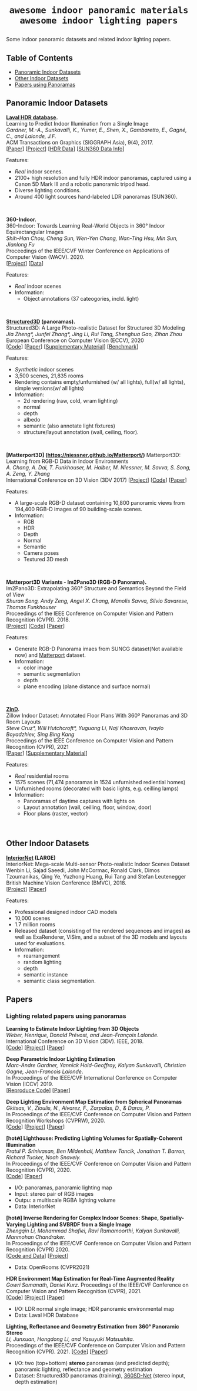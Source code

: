 # <p align='center'>`awesome indoor panoramic materials`<br>`awesome indoor lighting papers`</p>

Some indoor panoramic datasets and related indoor lighting papers.

<!-- ## Contributing

If you think I have missed out on something (or) have any suggestions (papers, implementations and other resources), feel free to [pull a request](https://github.com/chenyingshu/panoramic_material/pulls)

Feedback and contributions are welcome!

markdown format:
``` markdown
**Here is the Paper Name.**<br>
*[Author 1](homepage), Author 2, and Author 3.*<br>
Conference or Journal Year. [[PDF](link)] [[Project](link)] [[Github](link)] [[Video](link)] [[Data](link)]
``` -->

## Table of Contents
- [Panoramic Indoor Datasets](#panoramic-indoor-datasets)
- [Other Indoor Datasets](#other-indoor-datasets)
- [Papers using Panoramas](#papers)

## Panoramic Indoor Datasets

**[Laval HDR database](http://indoor.hdrdb.com/).**<br>
Learning to Predict Indoor Illumination from a Single Image <br>
_Gardner, M.-A., Sunkavalli, K., Yumer, E., Shen, X., Gambaretto, E., Gagné, C., and Lalonde, J.F._ <br>
ACM Transactions on Graphics (SIGGRAPH Asia), 9(4), 2017.<br>
[[Paper](https://dl.acm.org/doi/10.1145/3130800.3130891)] [[Project](http://vision.gel.ulaval.ca/~jflalonde/publications/projects/deepIndoorLight/)] [[HDR Data](http://indoor.hdrdb.com/)] [[SUN360 Data Info](http://vision.gel.ulaval.ca/~jflalonde/publications/projects/deepIndoorLight/#data)]

Features:
- _Real_ indoor scenes.
- 2100+ high resolution and fully HDR indoor panoramas, captured using a Canon 5D Mark III and a robotic panoramic tripod head.
- Diverse lighting conditions.
- Around 400 light sources hand-labeled LDR panoramas (SUN360).
<br>

**360-Indoor.**<br>
360-Indoor: Towards Learning Real-World Objects in 360° Indoor Equirectangular Images<br>
_Shih-Han Chou, Cheng Sun, Wen-Yen Chang, Wan-Ting Hsu, Min Sun, Jianlong Fu_<br>
Proceedings of the IEEE/CVF Winter Conference on Applications of Computer Vision (WACV). 2020.<br>
[[Project](https://aliensunmin.github.io/project/360-dataset/)] [[Data](https://forms.gle/qvNBFHyKX75bThtQA)] 

Features:
- _Real_ indoor scenes
- Information:
  - Object annotations (37 cateogories, incld. light)  
<br>
<!--  -->

**[Structured3D](https://structured3d-dataset.org/) (panoramas).**<br>
Structured3D: A Large Photo-realistic Dataset for Structured 3D Modeling<br>
_Jia Zheng*, Junfei Zhang*, Jing Li, Rui Tang, Shenghua Gao, Zihan Zhou_ <br>
European Conference on Computer Vision (ECCV), 2020<br>
[[Code](https://github.com/bertjiazheng/Structured3D)] [[Paper](https://www.ecva.net/papers/eccv_2020/papers_ECCV/papers/123540494.pdf)] [[Supplementary Material](https://www.ecva.net/papers/eccv_2020/papers_ECCV/papers/123540494-supp.pdf)] [[Benchmark](https://competitions.codalab.org/competitions/24183)]

Features:
- _Synthetic_ indoor scenes 
- 3,500 scenes, 21,835 rooms
- Rendering contains empty/unfurnished (w/ all lights), full(w/ all lights), simple versions(w/ all lights)
- Information: 
  - 2d rendering (raw, cold, wram lighting)
  - normal
  - depth
  - albedo
  - semantic (also annotate light fixtures)
  - structure/layout annotation (wall, ceiling, floor).
<br>

**[Matterport3D] (https://niessner.github.io/Matterport/)**
Matterport3D: Learning from RGB-D Data in Indoor Environments<br>
_A. Chang, A. Dai, T. Funkhouser, M. Halber, M. Niessner, M. Savva, S. Song, A. Zeng, Y. Zhang_<br>
International Conference on 3D Vision (3DV 2017)
[[Project](https://niessner.github.io/Matterport/)] [[Code]()] [[Paper](https://arxiv.org/pdf/1709.06158.pdf)]

Features:
- A large-scale RGB-D dataset containing 10,800 panoramic views from 194,400 RGB-D images of 90 building-scale scenes.
- Information:
  - RGB
  - HDR
  - Depth
  - Normal
  - Semantic
  - Camera poses
  - Textured 3D mesh
<br>

**Matterport3D Variants - Im2Pano3D (RGB-D Panorama).**<br>
Im2Pano3D: Extrapolating 360° Structure and Semantics Beyond the Field of View <br>
_Shuran Song, Andy Zeng, Angel X. Chang, Manolis Savva, Silvio Savarese, Thomas Funkhouser_ <br>
Proceedings of the IEEE Conference on Computer Vision and Pattern Recognition (CVPR). 2018.<br>
[[Project](http://im2pano3d.cs.princeton.edu/)] [[Code](https://github.com/shurans/im2pano3d/)] [[Paper](https://arxiv.org/abs/1712.04569)]

Features:
- Generate RGB-D Panorama imaes from SUNCG dataset(Not available now) and [Matterport](https://niessner.github.io/Matterport/) dataset.
- Information:
  -  color image
  -  semantic segmentation
  -  depth
  -  plane encoding (plane distance and surface normal)
<br>

**[ZInD](https://github.com/zillow/zind).**<br>
Zillow Indoor Dataset: Annotated Floor Plans With 360º Panoramas and 3D Room Layouts <br>
_Steve Cruz*, Will Hutchcroft*, Yuguang Li, Naji Khosravan, Ivaylo Boyadzhiev, Sing Bing Kang_ <br>
Proceedings of the IEEE Conference on Computer Vision and Pattern Recognition (CVPR), 2021<br>
[[Paper](https://openaccess.thecvf.com/content/CVPR2021/papers/Cruz_Zillow_Indoor_Dataset_Annotated_Floor_Plans_With_360deg_Panoramas_and_CVPR_2021_paper.pdf)]
[[Supplementary Material](https://openaccess.thecvf.com/content/CVPR2021/supplemental/Cruz_Zillow_Indoor_Dataset_CVPR_2021_supplemental.pdf)]

Features:
- _Real_ residential rooms
- 1575 scenes (71,474 panoramas in 1524 unfurnished rediential homes)
- Unfurnished rooms (decorated with basic lights, e.g. ceilling lamps)
- Information:
  - Panoramas of daytime captures with lights on
  - Layout annotation (wall, ceilling, floor, window, door)
  - Floor plans (raster, vector)
  
<br>

## Other Indoor Datasets

**[InteriorNet](https://interiornet.org/) (LARGE)**<br>
InteriorNet: Mega-scale Multi-sensor Photo-realistic Indoor Scenes Dataset<br>
Wenbin Li, Sajad Saeedi, John McCormac, Ronald Clark, Dimos Tzoumanikas, Qing Ye, Yuzhong Huang, Rui Tang and Stefan Leutenegger <br>
British Machine Vision Conference (BMVC), 2018. <br>
[[Project](https://interiornet.org/)] [[Paper](https://interiornet.org/items/interiornet_paper.pdf)]

Features:
- Professional designed indoor CAD models
- 10,000 scenes
- 1.7 million rooms 
- Released dataset (consisting of the rendered sequences and images) as well as ExaRenderer, ViSim, and a subset of the 3D models and layouts used for evaluations.
- Information:
  - rearrangement
  - random lighting
  - depth
  - semantic instance
  - semantic class segmentation.

## Papers
### Lighting related papers using panoramas
**Learning to Estimate Indoor Lighting from 3D Objects**<br>
_Weber, Henrique, Donald Prévost, and Jean-François Lalonde_.<br>
International Conference on 3D Vision (3DV). IEEE, 2018.<br>
[[Code](https://github.com/weberhen/learning_indoor_lighting)] [[Project](http://vision.gel.ulaval.ca/~jflalonde/publications/projects/illumPredict/index.html)] [[Paper](https://arxiv.org/abs/1806.03994)]

**Deep Parametric Indoor Lighting Estimation**<br>
_Marc-Andre Gardner, Yannick Hold-Geoffroy, Kalyan Sunkavalli, Christian Gagne, Jean-Francois Lalonde_. <br>
In Proceedings of the IEEE/CVF International Conference on Computer Vision (ICCV) 2019.<br>
[[Reproduce Code](https://github.com/WinterCyan/Gardner2019)] [[Paper](https://openaccess.thecvf.com/content_ICCV_2019/html/Gardner_Deep_Parametric_Indoor_Lighting_Estimation_ICCV_2019_paper.html)]

**Deep Lighting Environment Map Estimation from Spherical Panoramas**<br>
_Gkitsas, V., Zioulis, N., Alvarez, F., Zarpalas, D., & Daras, P._<br>
In Proceedings of the IEEE/CVF Conference on Computer Vision and Pattern Recognition Workshops (CVPRW), 2020.<br>
[[Code](https://github.com/VCL3D/DeepPanoramaLighting)] [[Project](https://vcl3d.github.io/DeepPanoramaLighting/)] [[Paper](https://openaccess.thecvf.com/content_CVPRW_2020/papers/w38/Gkitsas_Deep_Lighting_Environment_Map_Estimation_From_Spherical_Panoramas_CVPRW_2020_paper.pdf)]

**[hot:fire:] Lighthouse: Predicting Lighting Volumes for Spatially-Coherent Illumination**<br>
_Pratul P. Srinivasan, Ben Mildenhall, Matthew Tancik, Jonathan T. Barron, Richard Tucker, Noah Snavely._ <br>
In Proceedings of the IEEE/CVF Conference on Computer Vision and Pattern Recognition (CVPR), 2020. <br>
[[Code](https://github.com/pratulsrinivasan/lighthouse)] [[Paper](https://openaccess.thecvf.com/content_CVPR_2020/html/Srinivasan_Lighthouse_Predicting_Lighting_Volumes_for_Spatially-Coherent_Illumination_CVPR_2020_paper.html)]
- I/O: panoramas, panoramic lighting map
- Input: stereo pair of RGB images
- Outpu: a multiscale RGBA lighting volume
- Data: InteriorNet

**[hot:fire:] Inverse Rendering for Complex Indoor Scenes: Shape, Spatially-Varying Lighting and SVBRDF from a Single Image** <br>
_Zhengqin Li, Mohammad Shafiei, Ravi Ramamoorthi, Kalyan Sunkavalli, Manmohan Chandraker._ <br>
In Proceedings of the IEEE/CVF Conference on Computer Vision and Pattern Recognition (CVPR) 2020. <br>
[[Code and Data](https://github.com/lzqsd/InverseRenderingOfIndoorScene)] [[Project](http://cseweb.ucsd.edu/~viscomp/projects/CVPR20InverseIndoor/)]
- Data: OpenRooms (CVPR2021)

**HDR Environment Map Estimation for Real-Time Augmented Reality**<br>
_Gowri Somanath, Daniel Kurz._
Proceedings of the IEEE/CVF Conference on Computer Vision and Pattern Recognition (CVPR), 2021.<br>
[[Code](https://github.com/apple/ml-envmapnet)] [[Project](https://machinelearning.apple.com/research/hdr-environment-map-estimation)] [[Paper](https://openaccess.thecvf.com/content/CVPR2021/html/Somanath_HDR_Environment_Map_Estimation_for_Real-Time_Augmented_Reality_CVPR_2021_paper)]
- I/O: LDR normal single image; HDR panoramic environmental map
- Data: Laval HDR Database

**Lighting, Reflectance and Geometry Estimation from 360° Panoramic Stereo**<br>
_Li, Junxuan, Hongdong Li, and Yasuyuki Matsushita._ <br>
Proceedings of the IEEE/CVF Conference on Computer Vision and Pattern Recognition (CVPR). 2021.
[[Code](https://github.com/junxuan-li/LRG_360Panoramic)] [[Paper](https://openaccess.thecvf.com/content/CVPR2021/html/Li_Lighting_Reflectance_and_Geometry_Estimation_From_360deg_Panoramic_Stereo_CVPR_2021_paper)]
- I/O: two (top+bottom) **stereo** panoramas (and predicted depth); panoramic lighting, reflectance and geometry estimation
- Dataset: Structured3D panoramas (training), [360SD-Net](https://albert100121.github.io/360SD-Net-Project-Page/) (stereo input, depth estimation)

